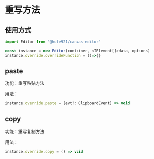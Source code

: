 # 重写方法

## 使用方式

```javascript
import Editor from "@hufe921/canvas-editor"

const instance = new Editor(container, <IElement[]>data, options)
instance.override.overrideFunction = ()=>{}
```

## paste

功能：重写粘贴方法

用法：

```javascript
instance.override.paste = (evt?: ClipboardEvent) => void
```

## copy

功能：重写复制方法

用法：

```javascript
instance.override.copy = () => void
```
